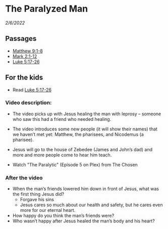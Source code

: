 # The Paralyzed Man
*2/6/2022*

## Passages

* [Matthew 9:1-8](https://www.biblegateway.com/passage/?search=Matthew+9%3A1-8&version=NLT)
* [Mark 2:1-12](https://www.biblegateway.com/passage/?search=Mark+2%3A1-12&version=NLT)
* [Luke 5:17-26](https://www.biblegateway.com/passage/?search=Luke+5%3A17-26&version=NLT)

## For the kids

* Read [Luke 5:17-26](https://www.biblegateway.com/passage/?search=Luke+5%3A17-26&version=NLT)

### Video description:

* The video picks up with Jesus healing the man with leprosy – someone who saw this had a friend who needed healing.
* The video introduces some new people (it will show their names) that we haven’t met yet:  Matthew, the pharisees, and Nicodemus (a pharisee).
* Jesus will go to the house of Zebedee (James and John’s dad) and more and more people come to hear him teach.

* Watch "The Paralytic" (Episode 5 on Plex) from The Chosen

### After the video

* When the man’s friends lowered him down in front of Jesus, what was the first thing Jesus did? 
    * Forgave his sins
    * Jesus cares so much about our health and safety, but he cares even more for our eternal heart.
* How happy do you think the man’s friends were?
* Who wasn’t happy after Jesus healed the man’s body and his heart?
